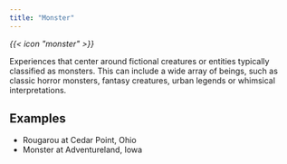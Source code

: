 ```yaml
---
title: "Monster"
---
```


<i class="bigIcon">{{< icon "monster" >}}</i>


Experiences that center around fictional creatures or entities typically classified as monsters. This can include a wide array of beings, such as classic horror monsters, fantasy creatures, urban legends or whimsical interpretations.

## Examples
* Rougarou at Cedar Point, Ohio
* Monster at Adventureland, Iowa